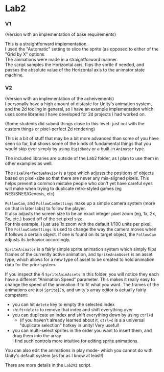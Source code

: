 ﻿# Lab2

### V1
(Version with an implementation of base requirements)  

This is a straightforward implementation.  
I used the "Automatic" setting to slice the sprite (as opposed to either of the "Grid by X" options.  
The animations were made in a straightforward manner.  
The script samples the Horizontal axis, flips the sprite if needed, and passes the absolute value of the Horizontal axis to the animator state machine.

### V2
(Version with an implementation of the acheivements)  
I personally have a high amount of distaste for Unity's animation system, and the 2d tooling in general, so I have an example implementation which uses some libraries I have developed for 2d projects I had worked on.

(Some students did submit things close to this level- just not with the custom things or pixel-perfect 2d rendering)

This is a bit of stuff that may be a bit more advanced than some of you have seen so far, but shows some of the kinds of fundamental things that you would skip over simply by using `Rigidbody` or a built-in `Animator` type.

The included libraries are outside of the Lab2 folder, as I plan to use them in other examples as well.

The `PixelPerfectBehavior` is a type which adjusts the positions of objects based on pixel-size so that there are never any mis-aligned pixels. This helps prevent a common mistake people who don't yet have careful eyes will make when trying to duplicate retro-styled games (eg NES/SNES/Genesis, etc)

`FollowCam`, and `FollowCamSettings` make up a simple camera system (more on that in later labs) to follow the player.  
It also adjusts the screen size to be an exact integer pixel zoom (eg, 1x, 2x, 3x, etc.) based off of the set pixel size.  
For this example, I just use 1x zoom with the default 1/100 units per pixel.  
The `FollowCamSettings` is used to change the way the camera moves when it follows a certain object. If one is found on its target object, the `FollowCam` adjusts its behavior accordingly.

`SpriteAnimator` is a fairly simple sprite animation system which simply flips frames of the currently active animation, and `SpriteAnimAsset` is an asset type, which allows for a new type of asset to be created to hold animation data for the prior system.

If you inspect the 4 `SpriteAnimAssets` in this folder,  you will notice they each have a different "Animation Speed" parameter. This makes it really easy to change the speed of the animation if to fit what you want. The frames of the animations are just `Sprite[]`s, and unity's array editor is actually fairly competent:
- you can hit `delete` key to empty the selected index
- `shift+delete` to remove that index and shift everything over
- you can duplicate an index and shift everything down by using `ctrl+d`
	- (if you haven't already learned about it, `ctrl+d` is a a universal "duplicate selection" hotkey in unity! Very useful!
- you can multi-select sprites in the order you want to insert them, and drag them into the array  
I find such controls more intuitive for editing sprite animations.

You can also edit the animations in play mode- which you cannot do with Unity's default system (as far as I know at least!)

There are more details in the `Lab2V2` script.
